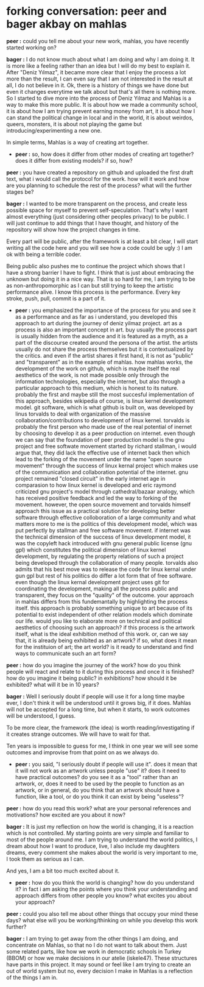 # forking conversation: peer and bager akbay on mahlas

**peer :** could you tell me about your new work, mahlas,  you have recently started working on? 

**bager :** I do not know much about what I am doing and why I am doing it. It is more like a feeling rather than an idea but I will do my best to explain it. After "Deniz Yılmaz", it became more clear that I enjoy the process a lot more than the result, I can even say that I am not interested in the result at all, I do not believe in it. Ok, there is a history of things we have done but even it changes everytime we talk about but that's all there is nothing more. So I started to dive more into the process of Deniz Yılmaz and Mahlas is a way to make this more public. It is about how we made a community school, it is about how I am trying prevent earning money from art, it is about how I can stand the political change in local and in the world, it is about weirdos, queers, monsters, it is about not playing the game but introducing/experimenting a new one.

In simple terms, Mahlas is a way of creating art together.

  * **peer :** so, how does it differ from other modes of creating art together? does it differ from existing models? if so, how?

**peer :** you have  created a repository on github and uploaded the first draft text, what i would call the protocol for the work. how will it work and how are you planning to schedule the rest of the process? what will the further stages be?

**bager :** I wanted to be more transparent on the process, and create less possible space for myself to prevent self-speculation. That's why I want almost everything (just considering other peoples privacy) to be public. I will just continue to add things that I have thought, and history of the repository will show how the project changes in time.

Every part will be public, after the framework is at least a bit clear, I will start writing all the code here and you will see how a code could be ugly :) I am ok with being a terrible coder. 

Being public also pushes me to continue the project which shows that I have a strong barrier I have to fight. I think that is just about embracing the unknown but doing it in a nice way. That is so hard for me, I am trying to be as non-anthropomorphic as I can but still trying to keep the artistic performance alive. I know this process is the performance. Every key stroke, push, pull, commit is a part of it.

  * **peer :** you emphasized the importance of the process for you and see it as a performance and as far as i understand, you developed this approach to art during the journey of deniz yilmaz project. art as a process is also an important concept in art. buy usually the process part is usually hidden from the audience and it is featured as a myth, as a part of the discourse created around the persona of the artist. the artists usually do not share the process themselves but it is contextualized by the critics. and even if the artist shares it first hand, it is not as "public" and "transparent" as in the example of mahlas. how mahlas works, the development of the work on github, which is maybe itself the real aesthetics of the work, is not made possible only through the information technologies, especially the internet, but also through a particular approach to this medium, which is honest to its nature. probably the first and maybe still the most succesful implementation of this approach, besides wikipedia of course, is linux kernel development model. git software, which is what github is built on, was developed by linus torvalds to deal with organization of the massive collaboration/contributions to development of linux kernel. torvalds is probably the first person who made use of the real potential of inernet by choosing to develop it as a peer production on internet. even though we can say that the foundation of peer production model is the gnu project and free softwate movement started by richard stallman, i would argue that, they did lack the effective use of internet back then which lead to the forking of the movement under the name "open source movement" through the success of linux kernal project which makes use of the communication and collaboration potential of the internet. gnu project remained "closed circuit" in the early internet age in comparasion to how linux kernel is developed and eric raymond criticized gnu project's model through cathedral/bazaar analogy, which has received positive feedback and led the way to forking of the movement. however, the open source movement and torvalds himself approach this issue as a practical solution for developing better software through effective colloboration of a large community and what matters more to me is the politics of this development model, which was put perfectly by stallman and free software movement. if internet was the technical dimension of the success of linux development model, it was the copyleft hack introduced with gnu general public license (gnu gpl) which constitutes the political dimension of linux kernel development, by regulating the property relations of such a project being developed through the collaboration of many people. torvalds also admits that his best move was to release the code for linux kernal under gun gpl but rest of his politics do differ a lot form that of free software. even though the linux kernal development project uses git for coordinating the development, making all the process public and transparent, they focus on the "quality" of the outcome. your approach in mahlas differs from this fundemantally by highlighting the process itself. this approach is probably something unique to art because of its potential to exist independent of other relation models which dominate our life. would you like to elaborate more on technical and political aesthetics of choosing such an approach? if this process is the artwork itself, what is the ideal exhibition method of this work. or, can we say that, it is already being exhibited as an artwork? if so, what does it mean for the instituion of art; the art world? is it ready to understand and find ways to communicate such an art form?

**peer :** how do you imagine the journey of the work? how do you think people will react and relate to it during this process and once it is finished? how do you imagine it being public? in exhibitions? how should it be exhibited? what will it be in 10 years?

**bager :** Well I seriously doubt if people will use it for a long time maybe ever, I don't think it will be understood until it grows big, if it does. Mahlas will not be accepted for a long time, but when it starts, to work outcomes will be understood, I guess.

To be more clear, the framework (the idea) is worth reading/investigating if it creates strange outcomes. We will have to wait for that.

Ten years is impossible to guess for me, I think in one year we will see some outcomes and improvise from that point on as we always do.

  * **peer :** you said, "I seriously doubt if people will use it". does it mean that it will not work as an artwork unless people "use" it? does it need to have practical outcomes? do you see it as a "tool" rather than an artwork, or, does it need to be used by the people to function as an artwork, or in general, do you think that an artwork should have a function, like a tool, or do you think it can exist by being "useless"?

**peer :** how do you read this work? what are your personal references and motivations? how excited are you about it now?

**bager :** It is just my reflection on how the world is changing, it is a reaction which is not controlled. My starting points are very simple and  familiar to most of the people around me. I am trying to understand the world politics, I dream about how I want to produce, live, I also include my daughters dreams, every comment she makes about the world is very important to me, I took them as serious as I can. 

And yes, I am a bit too much excited about it.

  * **peer :** how do you think the world is changing? how do you understand it? in fact i am asking the points where you think your understanding and approach differs from other people you know? what excites you about your approach?


**peer :** could you also tell me about other things that occupy your mind these days? what else will you be working/thinking on while you develop this work further?

**bager :** I am trying to get away from the other things I am doing, and concentrate on Mahlas, so that no I do not want to talk about them. Just some related parts, like how we work in democratic schools in Turkey (BBOM) or how we make decisions in our atelie (iskele47). These structures have parts in this project. It may sound or feel like I am trying to create an out of world system but no, every decision I make in Mahlas is a reflection of the things I am in.

